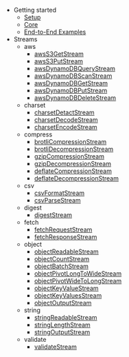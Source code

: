 - Getting started
  - [Setup](/)
  - [Core](/)
  - [End-to-End Examples](/)
- Streams
  - aws
    - [awsS3GetStream](/packages/aws/s3.md#get)
    - [awsS3PutStream](/packages/aws/s3.md#put)
    - [awsDynamoDBQueryStream](/packages/aws/dynamodb.md#query)
    - [awsDynamoDBScanStream](/packages/aws/dynamodb.md#scan)
    - [awsDynamoDBGetStream](/packages/aws/dynamodb.md#get)
    - [awsDynamoDBPutStream](/packages/aws/dynamodb.md#put)
    - [awsDynamoDBDeleteStream](/packages/aws/dynamodb.md#delete)
  - charset
    - [charsetDetactStream](/packages/charset/detect.md)
    - [charsetDecodeStream](/packages/charset/decode.md)
    - [charsetEncodeStream](/packages/charset/encode.md)
  - compress
    - [brotliCompressionStream](/packages/compress/brotli.md#compression)
    - [brotliDecompressionStream](/packages/compress/brotli.md#decompression)
    - [gzipCompressionStream](/packages/compress/gzip.md#compression)
    - [gzipDecompressionStream](/packages/compress/gzip.md#decompression)
    - [deflateCompressionStream](/packages/compress/deflate.md#compression)
    - [deflateDecompressionStream](/packages/compress/deflate.md#decompression)
  - csv
    - [csvFormatStream](/packages/csv/format.md)
    - [csvParseStream](/packages/csv/parse.md)
  - digest
    - [digestStream](/pacakges/digest/index.md)
  - fetch
    - [fetchRequestStream](/pacakges/fetch/request.md)
    - [fetchResponseStream](/pacakges/fetch/response.md)
  - object
    - [objectReadableStream](/pacakges/object/readable.md)
    - [objectCountStream](/pacakges/object/readable.md)
    - [objectBatchStream](/pacakges/object/readable.md)
    - [objectPivotLongToWideStream](/pacakges/object/readable.md)
    - [objectPivotWideToLongStream](/pacakges/object/readable.md)
    - [objectKeyValueStream](/pacakges/object/readable.md)
    - [objectKeyValuesStream](/pacakges/object/readable.md)
    - [objectOutputStream](/pacakges/object/readable.md)
  - string
    - [stringReadableStream](/pacakges/string/readable.md)
    - [stringLengthStream](/pacakges/string/length.md)
    - [stringOutputStream](/pacakges/string/output.md)
  - validate
    - [validateStream](/pacakges/validate/index.md)
